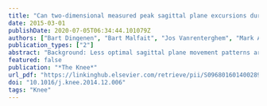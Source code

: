 ```yaml
---
title: "Can two-dimensional measured peak sagittal plane excursions during drop vertical jumps help identify three-dimensional measured joint moments?"
date: 2015-03-01
publishDate: 2020-07-05T06:34:44.101079Z
authors: ["Bart Dingenen", "Bart Malfait", "Jos Vanrenterghem", "Mark A. Robinson", "Sabine M.P. Verschueren", "Filip F. Staes"]
publication_types: ["2"]
abstract: "Background: Less optimal sagittal plane movement patterns are believed to increase knee injury risk in female athletes. To facilitate clinical screening with a user-friendly method, the purpose of the present study was to examine the temporal relationships between two-dimensional measured sagittal plane kinematics and threedimensional joint moments during the double-leg drop vertical jump (DVJ) and single-leg DVJ (SLDVJ). Methods: Fifty injury-free female athletes were tested. Maximal excursions of hip ﬂexion, knee ﬂexion and ankle dorsiﬂexion were measured through two-dimensional video analysis. Three-dimensional motion and ground reaction forces were recorded to calculate external hip ﬂexion, knee ﬂexion and knee abduction moments during the entire stance phase of DVJ and SLDVJ. One-dimensional statistical parametric mapping was used to examine relationships between peak two-dimensional kinematic variables and three-dimensional moment proﬁles. Results: Hip ﬂexion was signiﬁcantly related to the hip and knee ﬂexion moment for both tests and knee abduction moment for DVJ during the time frames corresponding with highest three-dimensional moments, while knee ﬂexion was signiﬁcantly related to the hip ﬂexion moment during these time frames. No signiﬁcant relationships were found for ankle dorsiﬂexion with any of the joint moments. Conclusions: Two-dimensional measured sagittal plane hip ﬂexion angles at the deepest landing position were associated with peak joint moments of the hip and knee during DVJ and SLDVJ, while the amount of knee ﬂexion was only associated with the hip ﬂexion moment. Assessment of knee injury risk with two-dimensional video analysis could beneﬁt from measuring maximal hip ﬂexion, more so than knee ﬂexion."
featured: false
publication: "*The Knee*"
url_pdf: "https://linkinghub.elsevier.com/retrieve/pii/S0968016014002890"
doi: "10.1016/j.knee.2014.12.006"
tags: "Knee"
---
```

